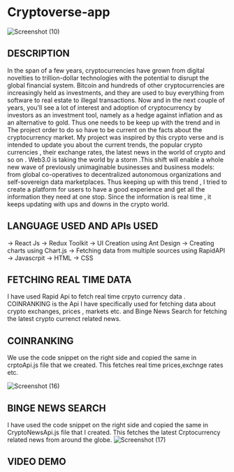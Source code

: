 # Cryptoverse-app



![Screenshot (10)](https://user-images.githubusercontent.com/67230052/159549017-c79d261d-a7c5-4375-ad55-40ca014ffae1.png)


DESCRIPTION
------------------

In the span of a few years, cryptocurrencies have grown from digital novelties to trillion-dollar technologies with the potential to disrupt the global financial system. Bitcoin and hundreds of other cryptocurrencies are increasingly held as investments, and they are used to buy everything from software to real estate to illegal transactions. Now and in the next couple of years, you'll see a lot of interest and adoption of cryptocurrency by investors as an investment tool, namely as a hedge against inflation and as an alternative to gold. Thus one needs to be keep up with the trend and in The project order to do so have to be current on the facts about the cryptocurrency market. My project was inspired by this crypto verse and is intended to update you about the current trends, the popular crypto currencies , their exchange rates, the latest news in the world of crypto and so on . Web3.0 is taking the world by a storm .This shift will enable a whole new wave of previously unimaginable businesses and business models: from global co-operatives to decentralized autonomous organizations and self-sovereign data marketplaces. Thus keeping up with this trend , I tried to create a platform for users to have a good experience and get all the information they need at one stop. Since the information is real time , it keeps updating with ups and downs in the crypto world.

LANGUAGE USED AND APIs USED
--------------------------------
-> React Js 
-> Redux Toolkit 
-> UI Creation using Ant Design
-> Creating charts using Chart.js
-> Fetching data from multiple sources using RapidAPI 
 -> Javascrpit 
 -> HTML
 -> CSS
 
 FETCHING REAL TIME DATA 
 -----------------------------
 
 I have used Rapid Api to fetch real time crpyto currency data . COINRANKING is the Api I have specifically used for fetching data about crypto exchanges, prices , markets  etc. and Binge News Search for fetching the latest crypto currenct related news.
 
 COINRANKING
 ---------------
 We use the code snippet on the right side and copied the same in crptoApi.js file that we created. This fetches real time prices,exchnge rates etc.
 
 
 ![Screenshot (16)](https://user-images.githubusercontent.com/67230052/159690465-4b2dd498-3779-4ec9-973e-adb921bc0741.png)
 
 BINGE NEWS SEARCH
 --------------------
 
  I have used the code snippet on the right side and copied the same in CryptoNewsApi.js file that I created. This fetches the latest Crptocurrency related news from around the globe.
![Screenshot (17)](https://user-images.githubusercontent.com/67230052/159690473-099a0dec-0aa6-4b37-afbd-dd5fda8bc06d.png)

VIDEO DEMO
----------------


